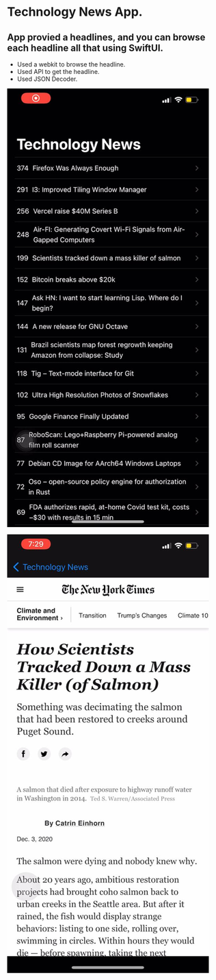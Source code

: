 
# Technology News App.

## App provied a headlines, and you can browse each headline all that using SwiftUI. 

* Used a webkit to browse the headline.
* Used API to get the headline.
* Used JSON Decoder.

![Technology News](Documentation/Tech1.jpeg)

![Technology News](Documentation/Tech2.jpeg)
